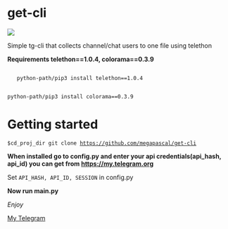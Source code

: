 # get-cli 
<img src="https://img.tglab.uz/124191486/15330368665b6049424e0cf.png">

Simple tg-cli that collects channel/chat users to one file using telethon

<b>Requirements telethon==1.0.4, colorama==0.3.9</b>

<code>
   python-path/pip3 install telethon==1.0.4
   
   python-path/pip3 install colorama==0.3.9
</code>

# Getting started

<code>$cd_proj_dir git clone https://github.com/megapascal/get-cli</code>

<b>When installed go to config.py and enter your api credentials(api_hash, api_id) you can get from https://my.telegram.org</b>

Set <code>API_HASH, API_ID, SESSION</code> in config.py


<b> Now run main.py </b>

*Enjoy*

<a href='https://telegram.dog/martin_winks'>My Telegram</a>
